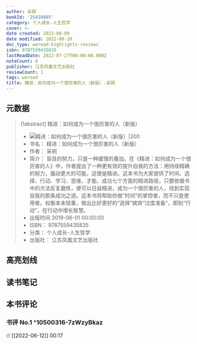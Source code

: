 ```yaml
---
author: 采铜
bookId: '25410985'
category: 个人成长-人生哲学
cover: >-
date created: 2022-08-09
date modified: 2022-08-20
doc_type: weread-highlights-reviews
isbn: 9787559435835
lastReadDate: 2022-07-27T00:00:00.000Z
noteCount: 0
publisher: 江苏凤凰文艺出版社
reviewCount: 1
tags: weread
title: 精进：如何成为一个很厉害的人（新版）-采铜
---
```


## 元数据

> [!abstract] 精进：如何成为一个很厉害的人（新版）
> - ![ 精进：如何成为一个很厉害的人（新版）|200](https://wfqqreader-1252317822.image.myqcloud.com/cover/985/25410985/t7_25410985.jpg)
> - 书名： 精进：如何成为一个很厉害的人（新版）
> - 作者： 采铜
> - 简介： 盲目的努力，只是一种缓慢的叠加。在《精进：如何成为一个很厉害的人》中，作者提出了一种更有效的提升自我的方法：用持续精确的努力，撬动更大的可能，这便是精进。这本书为大家提供了时间、选择、行动、学习、思维、才能、成功七个方面的精进路径，只要依循书中的方法反复磨练，便可以日益精进，成为一个很厉害的人，找到实现自我的那条成功之道。这本书将帮助你做“时间”的掌控者，而不只是使用者。权衡本末轻重，做出比好更好的“选择”摈弃“过度准备”，即刻“行动”，在行动中增长智慧。
> - 出版时间 2019-06-01 00:00:00
> - ISBN： 9787559435835
> - 分类： 个人成长-人生哲学
> - 出版社： 江苏凤凰文艺出版社

## 高亮划线

## 读书笔记

## 本书评论

### 书评 No.1 ^10500316-7zWzyBkaz

⏱ [[2022-06-12]] 00:17
